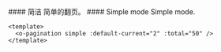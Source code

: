 <cn>
#### 简洁
简单的翻页。
</cn>

<us>
#### Simple mode
Simple mode.
</us>

```vue
<template>
  <o-pagination simple :default-current="2" :total="50" />
</template>
```
